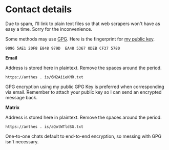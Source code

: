 # Contact details

Due to spam, I'll link to plain text files so that web scrapers won't
have as easy a time. Sorry for the inconvenience.

Some methods may use [GPG](https://www.gnupg.org/ "GNU Privacy Guard"). Here is the fingerprint for [my public key](/pubkeys/eurydice.asc).

	9096 5AE1 20F8 E848 979D  EA48 5367 0DEB CF37 5780

**Email**

Address is stored here in plaintext. Remove the spaces around the
period.

	https://anthes . is/6M2AiieKMR.txt

GPG encryption using my public GPG Key is preferred when corresponding
via email. Remember to attach your public key so I can send an encrypted
message back.

**Matrix**

Address is stored here in plaintext. Remove the spaces around the
period.

	https://anthes . is/aQotWTldSG.txt

One-to-one chats default to end-to-end encryption, so messing with GPG
isn't necessary.
